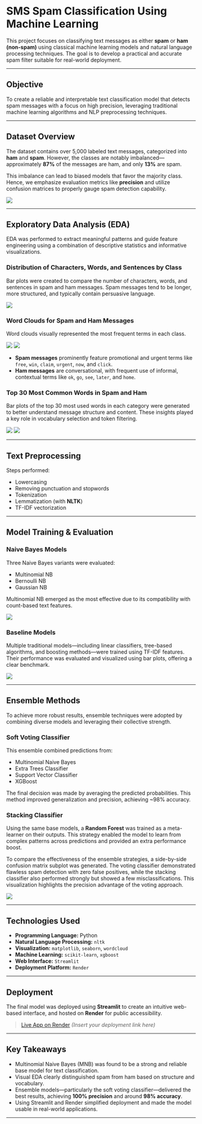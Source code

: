 # SMS Spam Classification Using Machine Learning

This project focuses on classifying text messages as either **spam** or **ham (non-spam)** using classical machine learning models and natural language processing techniques. The goal is to develop a practical and accurate spam filter suitable for real-world deployment.

---

## Objective

To create a reliable and interpretable text classification model that detects spam messages with a focus on high precision, leveraging traditional machine learning algorithms and NLP preprocessing techniques.

---

## Dataset Overview

The dataset contains over 5,000 labeled text messages, categorized into **ham** and **spam**. However, the classes are notably imbalanced—approximately **87%** of the messages are ham, and only **13%** are spam.

This imbalance can lead to biased models that favor the majority class. Hence, we emphasize evaluation metrics like **precision** and utilize confusion matrices to properly gauge spam detection capability.

![](https://live.staticflickr.com/65535/54582600794_0c792c6692_z.jpg)

---

## Exploratory Data Analysis (EDA)

EDA was performed to extract meaningful patterns and guide feature engineering using a combination of descriptive statistics and informative visualizations.

### Distribution of Characters, Words, and Sentences by Class

Bar plots were created to compare the number of characters, words, and sentences in spam and ham messages. Spam messages tend to be longer, more structured, and typically contain persuasive language.

![](https://live.staticflickr.com/65535/54581552007_b771f7a050_b.jpg)

### Word Clouds for Spam and Ham Messages

Word clouds visually represented the most frequent terms in each class.

![](https://live.staticflickr.com/65535/54582637728_0487e166b2.jpg)
![](https://live.staticflickr.com/65535/54581552022_0b2079b127.jpg)

- **Spam messages** prominently feature promotional and urgent terms like `free`, `win`, `claim`, `urgent`, `now`, and `click`.
- **Ham messages** are conversational, with frequent use of informal, contextual terms like `ok`, `go`, `see`, `later`, and `home`.

### Top 30 Most Common Words in Spam and Ham

Bar plots of the top 30 most used words in each category were generated to better understand message structure and content. These insights played a key role in vocabulary selection and token filtering.

![](https://live.staticflickr.com/65535/54581552032_6783406985_b.jpg)
![](https://live.staticflickr.com/65535/54582739065_a04c268c56_b.jpg)

---

## Text Preprocessing

Steps performed:

- Lowercasing  
- Removing punctuation and stopwords  
- Tokenization  
- Lemmatization (with **NLTK**)  
- TF-IDF vectorization  

---

## Model Training & Evaluation

### Naive Bayes Models

Three Naive Bayes variants were evaluated:

- Multinomial NB  
- Bernoulli NB  
- Gaussian NB  

Multinomial NB emerged as the most effective due to its compatibility with count-based text features.

![](https://live.staticflickr.com/65535/54582637748_f7af51d911_b.jpg)

### Baseline Models

Multiple traditional models—including linear classifiers, tree-based algorithms, and boosting methods—were trained using TF-IDF features. Their performance was evaluated and visualized using bar plots, offering a clear benchmark.

![](https://live.staticflickr.com/65535/54582739120_9ef821dcf0_b.jpg)

---

## Ensemble Methods

To achieve more robust results, ensemble techniques were adopted by combining diverse models and leveraging their collective strength.

### Soft Voting Classifier

This ensemble combined predictions from:

- Multinomial Naive Bayes  
- Extra Trees Classifier  
- Support Vector Classifier  
- XGBoost  

The final decision was made by averaging the predicted probabilities. This method improved generalization and precision, achieving ~98% accuracy.

### Stacking Classifier

Using the same base models, a **Random Forest** was trained as a meta-learner on their outputs. This strategy enabled the model to learn from complex patterns across predictions and provided an extra performance boost.

To compare the effectiveness of the ensemble strategies, a side-by-side confusion matrix subplot was generated. The voting classifier demonstrated flawless spam detection with zero false positives, while the stacking classifier also performed strongly but showed a few misclassifications. This visualization highlights the precision advantage of the voting approach.

![](https://live.staticflickr.com/65535/54581552102_fb5301ab54_b.jpg)

---

## Technologies Used

- **Programming Language:** Python  
- **Natural Language Processing:** `nltk`  
- **Visualization:** `matplotlib`, `seaborn`, `wordcloud`  
- **Machine Learning:** `scikit-learn`, `xgboost`  
- **Web Interface:** `Streamlit`  
- **Deployment Platform:** `Render`  

---

## Deployment

The final model was deployed using **Streamlit** to create an intuitive web-based interface, and hosted on **Render** for public accessibility.

> [Live App on Render](#) *(Insert your deployment link here)*

---

## Key Takeaways

- Multinomial Naive Bayes (MNB) was found to be a strong and reliable base model for text classification.
- Visual EDA clearly distinguished spam from ham based on structure and vocabulary.
- Ensemble models—particularly the soft voting classifier—delivered the best results, achieving **100% precision** and around **98% accuracy**.
- Using Streamlit and Render simplified deployment and made the model usable in real-world applications.

---
